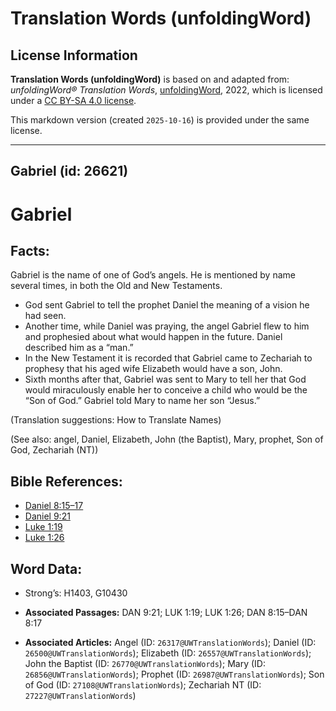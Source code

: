 # Translation Words (unfoldingWord)

## License Information

**Translation Words (unfoldingWord)** is based on and adapted from: _unfoldingWord® Translation Words_, [unfoldingWord](https://unfoldingword.org/utw), 2022, which is licensed under a [CC BY-SA 4.0 license](https://creativecommons.org/licenses/by-sa/4.0/legalcode.en).

This markdown version (created `2025-10-16`) is provided under the same license.



--------------------------------

## Gabriel (id: 26621)

Gabriel
=======

Facts:
------

Gabriel is the name of one of God’s angels. He is mentioned by name several times, in both the Old and New Testaments.

* God sent Gabriel to tell the prophet Daniel the meaning of a vision he had seen.
* Another time, while Daniel was praying, the angel Gabriel flew to him and prophesied about what would happen in the future. Daniel described him as a “man.”
* In the New Testament it is recorded that Gabriel came to Zechariah to prophesy that his aged wife Elizabeth would have a son, John.
* Sixth months after that, Gabriel was sent to Mary to tell her that God would miraculously enable her to conceive a child who would be the “Son of God.” Gabriel told Mary to name her son “Jesus.”

(Translation suggestions: How to Translate Names)

(See also: angel, Daniel, Elizabeth, John (the Baptist), Mary, prophet, Son of God, Zechariah (NT))

Bible References:
-----------------

* [Daniel 8:15–17](https://ref.ly/Dan8:15-Dan8:17)
* [Daniel 9:21](https://ref.ly/Dan9:21)
* [Luke 1:19](https://ref.ly/Luke1:19)
* [Luke 1:26](https://ref.ly/Luke1:26)

Word Data:
----------

* Strong’s: H1403, G10430

* **Associated Passages:** DAN 9:21; LUK 1:19; LUK 1:26; DAN 8:15–DAN 8:17
* **Associated Articles:** Angel (ID: `26317@UWTranslationWords`); Daniel (ID: `26500@UWTranslationWords`); Elizabeth (ID: `26557@UWTranslationWords`); John the Baptist (ID: `26770@UWTranslationWords`); Mary (ID: `26856@UWTranslationWords`); Prophet (ID: `26987@UWTranslationWords`); Son of God (ID: `27108@UWTranslationWords`); Zechariah NT (ID: `27227@UWTranslationWords`)

